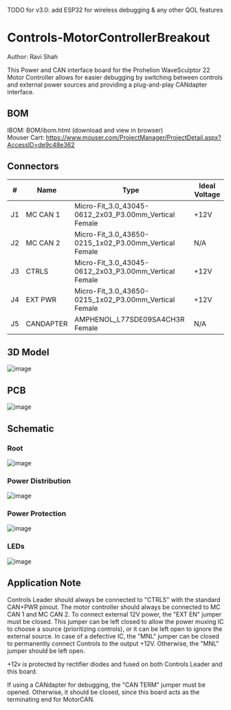 TODO for v3.0: add ESP32 for wireless debugging & any other QOL features

# Controls-MotorControllerBreakout
Author: Ravi Shah  

This Power and CAN interface board for the Prohelion WaveSculptor 22 Motor Controller allows for easier debugging by switching between controls and external power sources and providing a plug-and-play CANdapter interface.  

## BOM
IBOM: BOM/ibom.html (download and view in browser)  
Mouser Cart: https://www.mouser.com/ProjectManager/ProjectDetail.aspx?AccessID=de9c48e362

## Connectors
| # | Name | Type | Ideal Voltage |
| - | - | - | - |
| J1  | MC CAN 1 | Micro-Fit_3.0_43045-0612_2x03_P3.00mm_Vertical Female | +12V |
| J2  | MC CAN 2 | Micro-Fit_3.0_43650-0215_1x02_P3.00mm_Vertical Female | N/A |
| J3  | CTRLS | Micro-Fit_3.0_43045-0612_2x03_P3.00mm_Vertical Female | +12V |
| J4  | EXT PWR | Micro-Fit_3.0_43650-0215_1x02_P3.00mm_Vertical Female | +12V |
| J5  | CANDAPTER | AMPHENOL_L77SDE09SA4CH3R Female | N/A |

## 3D Model
![image](https://github.com/user-attachments/assets/8b09e65b-588a-480e-ac9f-959f3143bfe2)

## PCB
![image](https://github.com/user-attachments/assets/d9361078-5118-4ade-8f9d-d2d08a0002da)

## Schematic
### Root
![image](https://github.com/user-attachments/assets/13e0b36f-c02d-44f1-99e7-9cbaa624a0fc)
### Power Distribution
![image](https://github.com/user-attachments/assets/62030420-5b30-463f-89ad-ddf332c689fd)
### Power Protection
![image](https://github.com/user-attachments/assets/762b886f-b314-4a23-9416-61d1eb8d6ead)
### LEDs
![image](https://github.com/user-attachments/assets/ae3417af-c8e3-44fd-b922-9fea9e718e8a)

## Application Note
Controls Leader should always be connected to "CTRLS" with the standard CAN+PWR pinout. The motor controller should always be connected to MC CAN 1 and MC CAN 2. To connect external 12V power, the "EXT EN" jumper must be closed. This jumper can be left closed to allow the power muxing IC to choose a source (prioritizing controls), or it can be left open to ignore the external source. In case of a defective IC, the "MNL" jumper can be closed to permanently connect Controls to the output +12V. Otherwise, the "MNL" jumper should be left open.  

+12v is protected by rectifier diodes and fused on both Controls Leader and this board.  

If using a CANdapter for debugging, the "CAN TERM" jumper must be opened. Otherwise, it should be closed, since this board acts as the terminating end for MotorCAN.  
